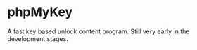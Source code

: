 phpMyKey
========

A fast key based unlock content program. Still very early in the development stages.
